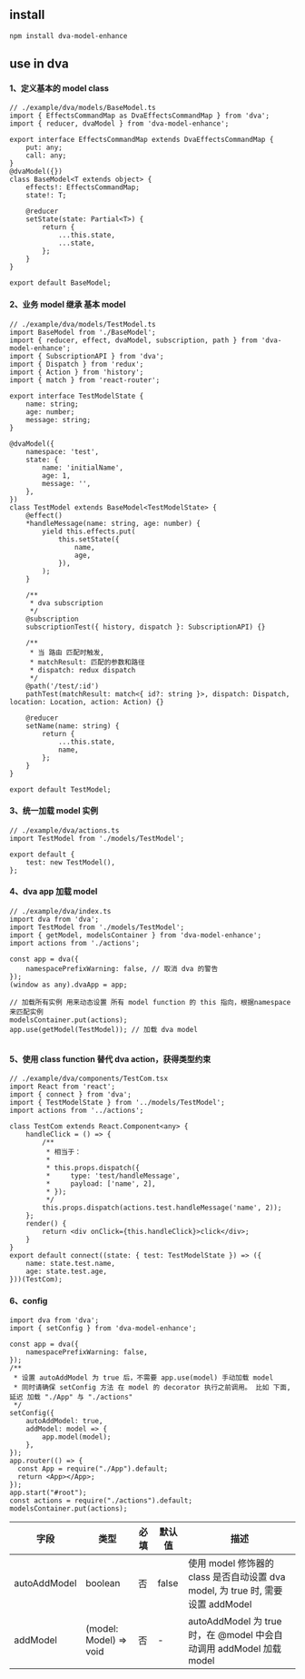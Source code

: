 ## install

```
npm install dva-model-enhance
```

## use in dva

#### 1、定义基本的 model class

```
// ./example/dva/models/BaseModel.ts
import { EffectsCommandMap as DvaEffectsCommandMap } from 'dva';
import { reducer, dvaModel } from 'dva-model-enhance';

export interface EffectsCommandMap extends DvaEffectsCommandMap {
    put: any;
    call: any;
}
@dvaModel({})
class BaseModel<T extends object> {
    effects!: EffectsCommandMap;
    state!: T;

    @reducer
    setState(state: Partial<T>) {
        return {
            ...this.state,
            ...state,
        };
    }
}

export default BaseModel;

```

#### 2、业务 model 继承 基本 model

```
// ./example/dva/models/TestModel.ts
import BaseModel from './BaseModel';
import { reducer, effect, dvaModel, subscription, path } from 'dva-model-enhance';
import { SubscriptionAPI } from 'dva';
import { Dispatch } from 'redux';
import { Action } from 'history';
import { match } from 'react-router';

export interface TestModelState {
    name: string;
    age: number;
    message: string;
}

@dvaModel({
    namespace: 'test',
    state: {
        name: 'initialName',
        age: 1,
        message: '',
    },
})
class TestModel extends BaseModel<TestModelState> {
    @effect()
    *handleMessage(name: string, age: number) {
        yield this.effects.put(
            this.setState({
                name,
                age,
            }),
        );
    }

    /**
     * dva subscription
     */
    @subscription
    subscriptionTest({ history, dispatch }: SubscriptionAPI) {}

    /**
     * 当 路由 匹配时触发,
     * matchResult: 匹配的参数和路径
     * dispatch: redux dispatch
     */
    @path('/test/:id')
    pathTest(matchResult: match<{ id?: string }>, dispatch: Dispatch, location: Location, action: Action) {}

    @reducer
    setName(name: string) {
        return {
            ...this.state,
            name,
        };
    }
}

export default TestModel;

```

#### 3、统一加载 model 实例

```
// ./example/dva/actions.ts
import TestModel from './models/TestModel';

export default {
    test: new TestModel(),
};

```

#### 4、dva app 加载 model

```
// ./example/dva/index.ts
import dva from 'dva';
import TestModel from './models/TestModel';
import { getModel, modelsContainer } from 'dva-model-enhance';
import actions from './actions';

const app = dva({
    namespacePrefixWarning: false, // 取消 dva 的警告
});
(window as any).dvaApp = app;

// 加载所有实例 用来动态设置 所有 model function 的 this 指向，根据namespace来匹配实例
modelsContainer.put(actions);
app.use(getModel(TestModel)); // 加载 dva model


```

#### 5、使用 class function 替代 dva action，获得类型约束

```
// ./example/dva/components/TestCom.tsx
import React from 'react';
import { connect } from 'dva';
import { TestModelState } from '../models/TestModel';
import actions from '../actions';

class TestCom extends React.Component<any> {
    handleClick = () => {
        /**
         * 相当于：
         *
         * this.props.dispatch({
         *     type: 'test/handleMessage',
         *     payload: ['name', 2],
         * });
         */
        this.props.dispatch(actions.test.handleMessage('name', 2));
    };
    render() {
        return <div onClick={this.handleClick}>click</div>;
    }
}
export default connect((state: { test: TestModelState }) => ({
    name: state.test.name,
    age: state.test.age,
}))(TestCom);

```

#### 6、config

```
import dva from 'dva';
import { setConfig } from 'dva-model-enhance';

const app = dva({
    namespacePrefixWarning: false,
});
/**
 * 设置 autoAddModel 为 true 后，不需要 app.use(model) 手动加载 model
 * 同时请确保 setConfig 方法 在 model 的 decorator 执行之前调用。 比如 下面, 延迟 加载 "./App" 与 "./actions"
 */
setConfig({
    autoAddModel: true,
    addModel: model => {
        app.model(model);
    },
});
app.router(() => {
  const App = require("./App").default;
  return <App></App>;
});
app.start("#root");
const actions = require("./actions").default;
modelsContainer.put(actions);

```

| 字段         | 类型                   | 必填 | 默认值 | 描述                                                                            |
| ------------ | ---------------------- | ---- | ------ | ------------------------------------------------------------------------------- |
| autoAddModel | boolean                | 否   | false  | 使用 model 修饰器的 class 是否自动设置 dva model, 为 true 时, 需要设置 addModel |
| addModel     | (model: Model) => void | 否   | -      | autoAddModel 为 true 时，在 @model 中会自动调用 addModel 加载 model             |
